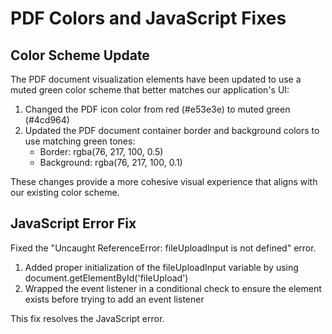 # PDF Colors and JavaScript Fixes

## Color Scheme Update

The PDF document visualization elements have been updated to use a muted green color scheme that better matches our application's UI:

1. Changed the PDF icon color from red (#e53e3e) to muted green (#4cd964)
2. Updated the PDF document container border and background colors to use matching green tones:
   - Border: rgba(76, 217, 100, 0.5)
   - Background: rgba(76, 217, 100, 0.1)

These changes provide a more cohesive visual experience that aligns with our existing color scheme.

## JavaScript Error Fix

Fixed the "Uncaught ReferenceError: fileUploadInput is not defined" error.

1. Added proper initialization of the fileUploadInput variable by using document.getElementById('fileUpload')
2. Wrapped the event listener in a conditional check to ensure the element exists before trying to add an event listener

This fix resolves the JavaScript error.